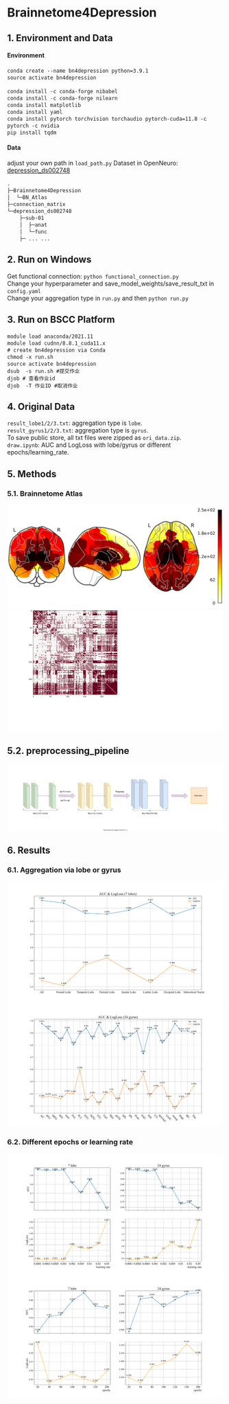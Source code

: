 # Brainnetome4Depression
## 1. Environment and Data
#### Environment
``` shell
conda create --name bn4depression python=3.9.1
source activate bn4depression

conda install -c conda-forge nibabel
conda install -c conda-forge nilearn
conda install matplotlib
conda install yaml
conda install pytorch torchvision torchaudio pytorch-cuda=11.8 -c pytorch -c nvidia
pip install tqdm
```

#### Data
adjust your own path in `load_path.py`
Dataset in OpenNeuro: [depression_ds002748](https://openneuro.org/datasets/ds002748/versions/1.0.5)
```shell
.
├─Brainnetome4Depression
│  └─BN_Atlas
├─connection_matrix
└─depression_ds002748
    ├─sub-01
    │  ├─anat
    │  └─func
    ├─ ... ...
```

## 2. Run on Windows
Get functional connection: `python functional_connection.py`<br>
Change your hyperparameter and save_model_weights/save_result_txt in `config.yaml`<br>
Change your aggregation type in `run.py` and then `python run.py`

## 3. Run on BSCC Platform
```shell
module load anaconda/2021.11 
module load cudnn/8.8.1_cuda11.x 
# create bn4depression via Conda
chmod -x run.sh
source activate bn4depression
dsub  -s run.sh #提交作业
djob # 查看作业id
djob  -T 作业ID #取消作业
```

## 4. Original Data
`result_lobe1/2/3.txt`: aggregation type is `lobe`.<br>
`result_gyrus1/2/3.txt`: aggregation type is `gyrus`.<br>
To save public store, all txt files were zipped as `ori_data.zip`.<br>
`draw.ipynb`: AUC and LogLoss with lobe/gyrus or different epochs/learning_rate.

## 5. Methods
### 5.1. Brainnetome Atlas
![viewer](.\figs\Atlas_1.svg)
![correlation matrix](.\figs\Atlas_2.svg)
## 5.2. preprocessing_pipeline
![pipeline of preprocessing](.\figs\preprocessing_pipeline.svg)

## 6. Results
### 6.1. Aggregation via lobe or gyrus
![lobe](.\figs\lobe_auc_logloss.svg)
![gyrus](.\figs\gyrus_auc_logloss.svg)
### 6.2. Different epochs or learning rate
![learning rate](.\figs\diff_learningrate.svg)
![epochs](.\figs\diff_epochs.svg)
